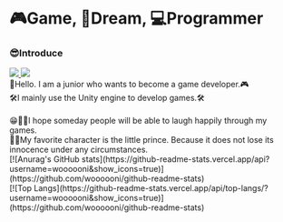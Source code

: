 # 🎮Game, 🎈Dream, 💻Programmer

<div>
  <h3>😎Introduce</h3>
  
  <span>
    <a href="https://tinyprince-tinywon.tistory.com/" target="_blank">
      <img src="https://img.shields.io/badge/log-3DDC84?style=flat-square&logo=Bloglovin&logoColor=white"/>
    </a>
    <img src="https://img.shields.io/badge/rlaxodnjs6574@gmail.com-EA4335?style=flat-square&logo=Gmail&logoColor=white"/>
  </span>
  <div>
     👋Hello. I am a junior who wants to become a game developer.🎮
    <br/>
     🛠I mainly use the Unity engine to develop games.🛠
    <br/>
    <br/>
     😁🎈🎪I hope someday people will be able to laugh happily through my games.
    <br/>
     🌈💕My favorite character is the little prince. Because it does not lose its innocence under any circumstances.
    <br/>
    [![Anurag's GitHub stats](https://github-readme-stats.vercel.app/api?username=woooooni&show_icons=true)](https://github.com/woooooni/github-readme-stats)
    <br/>
    [![Top Langs](https://github-readme-stats.vercel.app/api/top-langs/?username=woooooni&show_icons=true)](https://github.com/woooooni/github-readme-stats)
  </div>
</div>
